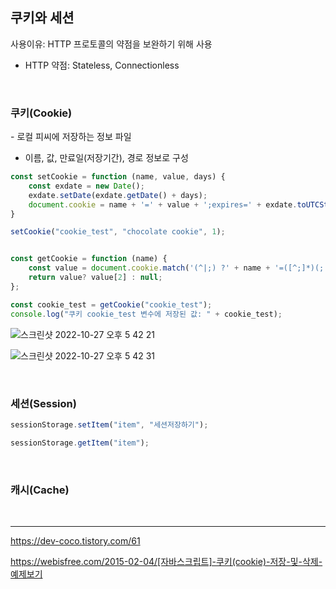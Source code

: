 <h2>쿠키와 세션</h2>
사용이유: HTTP 프로토콜의 약점을 보완하기 위해 사용

- HTTP 약점: Stateless, Connectionless

<br>

<h3>쿠키(Cookie)</h3>
- 로컬 피씨에 저장하는 정보 파일

- 이름, 값, 만료일(저장기간), 경로 정보로 구성

```javascript
const setCookie = function (name, value, days) {
    const exdate = new Date();
    exdate.setDate(exdate.getDate() + days);
    document.cookie = name + '=' + value + ';expires=' + exdate.toUTCString() + ';path=/';
}

setCookie("cookie_test", "chocolate cookie", 1);


const getCookie = function (name) {
    const value = document.cookie.match('(^|;) ?' + name + '=([^;]*)(;|$)');
    return value? value[2] : null;
};

const cookie_test = getCookie("cookie_test");
console.log("쿠키 cookie_test 변수에 저장된 값: " + cookie_test);
```
![스크린샷 2022-10-27 오후 5 42 21](https://user-images.githubusercontent.com/93105083/198237593-be153a86-cc92-4920-86b9-6e7d4463e10f.png)

![스크린샷 2022-10-27 오후 5 42 31](https://user-images.githubusercontent.com/93105083/198237589-cb93814d-6c0f-472e-a316-55b31a8dd5ce.png)



<br>

<h3>세션(Session)</h3>

```javascript
sessionStorage.setItem("item", "세션저장하기");

sessionStorage.getItem("item");
```

<br>

<h3>캐시(Cache)</h3>

<br>

<hr>

https://dev-coco.tistory.com/61

https://webisfree.com/2015-02-04/[자바스크립트]-쿠키(cookie)-저장-및-삭제-예제보기